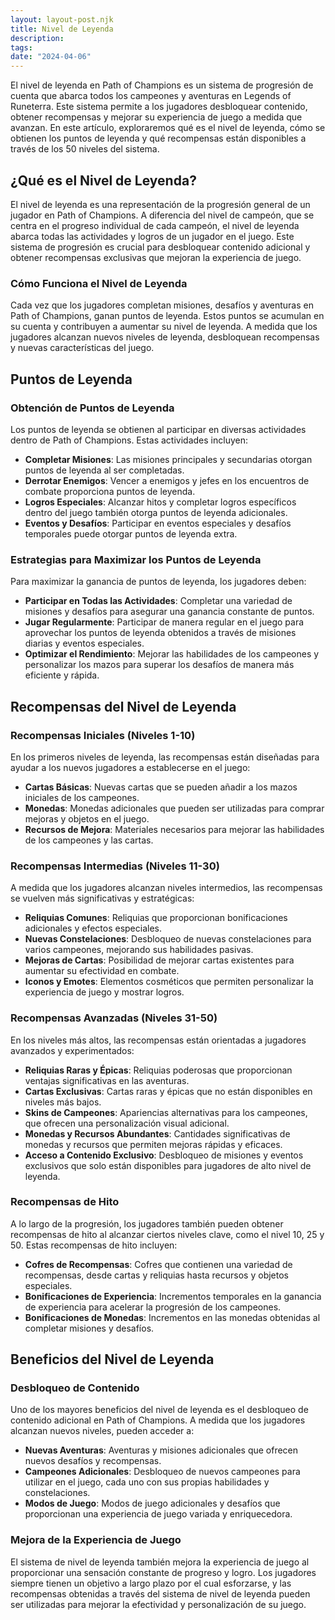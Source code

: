 ```yaml
---
layout: layout-post.njk
title: Nivel de Leyenda
description:
tags:
date: "2024-04-06"
---
```

El nivel de leyenda en Path of Champions es un sistema de progresión de cuenta que abarca todos los campeones y aventuras en Legends of Runeterra. Este sistema permite a los jugadores desbloquear contenido, obtener recompensas y mejorar su experiencia de juego a medida que avanzan. En este artículo, exploraremos qué es el nivel de leyenda, cómo se obtienen los puntos de leyenda y qué recompensas están disponibles a través de los 50 niveles del sistema.

## ¿Qué es el Nivel de Leyenda?

El nivel de leyenda es una representación de la progresión general de un jugador en Path of Champions. A diferencia del nivel de campeón, que se centra en el progreso individual de cada campeón, el nivel de leyenda abarca todas las actividades y logros de un jugador en el juego. Este sistema de progresión es crucial para desbloquear contenido adicional y obtener recompensas exclusivas que mejoran la experiencia de juego.

### Cómo Funciona el Nivel de Leyenda

Cada vez que los jugadores completan misiones, desafíos y aventuras en Path of Champions, ganan puntos de leyenda. Estos puntos se acumulan en su cuenta y contribuyen a aumentar su nivel de leyenda. A medida que los jugadores alcanzan nuevos niveles de leyenda, desbloquean recompensas y nuevas características del juego.

## Puntos de Leyenda

### Obtención de Puntos de Leyenda

Los puntos de leyenda se obtienen al participar en diversas actividades dentro de Path of Champions. Estas actividades incluyen:

- **Completar Misiones**: Las misiones principales y secundarias otorgan puntos de leyenda al ser completadas.
- **Derrotar Enemigos**: Vencer a enemigos y jefes en los encuentros de combate proporciona puntos de leyenda.
- **Logros Especiales**: Alcanzar hitos y completar logros específicos dentro del juego también otorga puntos de leyenda adicionales.
- **Eventos y Desafíos**: Participar en eventos especiales y desafíos temporales puede otorgar puntos de leyenda extra.

### Estrategias para Maximizar los Puntos de Leyenda

Para maximizar la ganancia de puntos de leyenda, los jugadores deben:

- **Participar en Todas las Actividades**: Completar una variedad de misiones y desafíos para asegurar una ganancia constante de puntos.
- **Jugar Regularmente**: Participar de manera regular en el juego para aprovechar los puntos de leyenda obtenidos a través de misiones diarias y eventos especiales.
- **Optimizar el Rendimiento**: Mejorar las habilidades de los campeones y personalizar los mazos para superar los desafíos de manera más eficiente y rápida.

## Recompensas del Nivel de Leyenda

### Recompensas Iniciales (Niveles 1-10)

En los primeros niveles de leyenda, las recompensas están diseñadas para ayudar a los nuevos jugadores a establecerse en el juego:

- **Cartas Básicas**: Nuevas cartas que se pueden añadir a los mazos iniciales de los campeones.
- **Monedas**: Monedas adicionales que pueden ser utilizadas para comprar mejoras y objetos en el juego.
- **Recursos de Mejora**: Materiales necesarios para mejorar las habilidades de los campeones y las cartas.

### Recompensas Intermedias (Niveles 11-30)

A medida que los jugadores alcanzan niveles intermedios, las recompensas se vuelven más significativas y estratégicas:

- **Reliquias Comunes**: Reliquias que proporcionan bonificaciones adicionales y efectos especiales.
- **Nuevas Constelaciones**: Desbloqueo de nuevas constelaciones para varios campeones, mejorando sus habilidades pasivas.
- **Mejoras de Cartas**: Posibilidad de mejorar cartas existentes para aumentar su efectividad en combate.
- **Iconos y Emotes**: Elementos cosméticos que permiten personalizar la experiencia de juego y mostrar logros.

### Recompensas Avanzadas (Niveles 31-50)

En los niveles más altos, las recompensas están orientadas a jugadores avanzados y experimentados:

- **Reliquias Raras y Épicas**: Reliquias poderosas que proporcionan ventajas significativas en las aventuras.
- **Cartas Exclusivas**: Cartas raras y épicas que no están disponibles en niveles más bajos.
- **Skins de Campeones**: Apariencias alternativas para los campeones, que ofrecen una personalización visual adicional.
- **Monedas y Recursos Abundantes**: Cantidades significativas de monedas y recursos que permiten mejoras rápidas y eficaces.
- **Acceso a Contenido Exclusivo**: Desbloqueo de misiones y eventos exclusivos que solo están disponibles para jugadores de alto nivel de leyenda.

### Recompensas de Hito

A lo largo de la progresión, los jugadores también pueden obtener recompensas de hito al alcanzar ciertos niveles clave, como el nivel 10, 25 y 50. Estas recompensas de hito incluyen:

- **Cofres de Recompensas**: Cofres que contienen una variedad de recompensas, desde cartas y reliquias hasta recursos y objetos especiales.
- **Bonificaciones de Experiencia**: Incrementos temporales en la ganancia de experiencia para acelerar la progresión de los campeones.
- **Bonificaciones de Monedas**: Incrementos en las monedas obtenidas al completar misiones y desafíos.

## Beneficios del Nivel de Leyenda

### Desbloqueo de Contenido

Uno de los mayores beneficios del nivel de leyenda es el desbloqueo de contenido adicional en Path of Champions. A medida que los jugadores alcanzan nuevos niveles, pueden acceder a:

- **Nuevas Aventuras**: Aventuras y misiones adicionales que ofrecen nuevos desafíos y recompensas.
- **Campeones Adicionales**: Desbloqueo de nuevos campeones para utilizar en el juego, cada uno con sus propias habilidades y constelaciones.
- **Modos de Juego**: Modos de juego adicionales y desafíos que proporcionan una experiencia de juego variada y enriquecedora.

### Mejora de la Experiencia de Juego

El sistema de nivel de leyenda también mejora la experiencia de juego al proporcionar una sensación constante de progreso y logro. Los jugadores siempre tienen un objetivo a largo plazo por el cual esforzarse, y las recompensas obtenidas a través del sistema de nivel de leyenda pueden ser utilizadas para mejorar la efectividad y personalización de su juego.